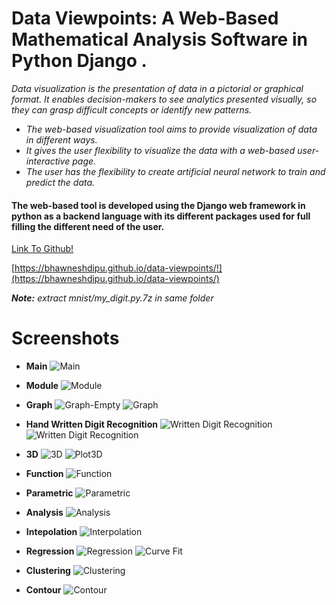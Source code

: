 # Data Viewpoints: A Web-Based Mathematical Analysis Software in Python Django .

 *Data visualization is the presentation of data in a pictorial or graphical format. It enables decision-makers to see analytics presented visually, so they can grasp difficult concepts or identify new patterns.*

- *The web-based visualization tool aims to provide visualization of data in different ways.*
- *It gives the user flexibility to visualize the data with a web-based user-interactive page.*
- *The user has the flexibility to create artificial neural network to train and predict the data.*

#### The web-based tool is developed using the Django web framework in python as a backend language with its different packages used for full filling the different need of the user.

[Link To Github!](https://github.com/bhawneshdipu/data-viewpoints)

[https://bhawneshdipu.github.io/data-viewpoints/!](https://bhawneshdipu.github.io/data-viewpoints/)

***Note:*** *extract mnist/my_digit.py.7z in same folder*

# Screenshots
  - **Main**
    ![Main](https://raw.githubusercontent.com/bhawneshdipu/data-viewpoints/master/git-readme/main.png "Bhawnesh Dipu")
  - **Module**
    ![Module](https://raw.githubusercontent.com/bhawneshdipu/data-viewpoints/master/git-readme/module.png "Bhawnesh Dipu")
  - **Graph**
    ![Graph-Empty](https://raw.githubusercontent.com/bhawneshdipu/data-viewpoints/master/git-readme/graph-module.png "Bhawnesh Dipu")
    ![Graph](https://raw.githubusercontent.com/bhawneshdipu/data-viewpoints/master/git-readme/graph.png "Bhawnesh Dipu")
  - **Hand Written Digit Recognition**
    ![ Written Digit Recognition](https://raw.githubusercontent.com/bhawneshdipu/data-viewpoints/master/git-readme/digit.png "Bhawnesh Dipu")
    ![ Written Digit Recognition](https://raw.githubusercontent.com/bhawneshdipu/data-viewpoints/master/git-readme/digit-out.png "Bhawnesh Dipu")
  - **3D**
    ![3D](https://raw.githubusercontent.com/bhawneshdipu/data-viewpoints/master/git-readme/3d.png "Bhawnesh Dipu")
    ![Plot3D](https://raw.githubusercontent.com/bhawneshdipu/data-viewpoints/master/git-readme/plot3d.png "Bhawnesh Dipu")
  - **Function**
    ![Function](https://raw.githubusercontent.com/bhawneshdipu/data-viewpoints/master/git-readme/function.png "Bhawnesh Dipu")
  - **Parametric**
    ![Parametric](https://raw.githubusercontent.com/bhawneshdipu/data-viewpoints/master/git-readme/parametric.png "Bhawnesh Dipu")
  - **Analysis**
    ![Analysis](https://raw.githubusercontent.com/bhawneshdipu/data-viewpoints/master/git-readme/analysis.png "Bhawnesh Dipu")
  - **Intepolation**
    ![Interpolation](https://raw.githubusercontent.com/bhawneshdipu/data-viewpoints/master/git-readme/interpolation.png "Bhawnesh Dipu")
    
  - **Regression**
    ![Regression](https://raw.githubusercontent.com/bhawneshdipu/data-viewpoints/master/git-readme/regression.png "Bhawnesh Dipu")
    ![Curve Fit](https://raw.githubusercontent.com/bhawneshdipu/data-viewpoints/master/git-readme/curvefit.png "Bhawnesh Dipu")
  - **Clustering**
    ![Clustering](https://raw.githubusercontent.com/bhawneshdipu/data-viewpoints/master/git-readme/clustering.png "Bhawnesh Dipu")
  - **Contour**
    ![Contour](https://raw.githubusercontent.com/bhawneshdipu/data-viewpoints/master/git-readme/contour.png "Bhawnesh Dipu")
  
